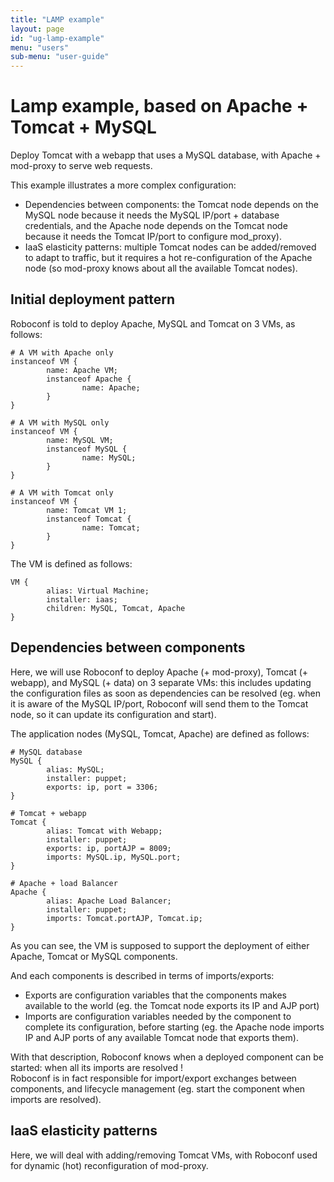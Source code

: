 ```yaml
---
title: "LAMP example"
layout: page
id: "ug-lamp-example"
menu: "users"
sub-menu: "user-guide"
---
```


# Lamp example, based on Apache + Tomcat + MySQL

Deploy Tomcat with a webapp that uses a MySQL database, with Apache + mod-proxy to serve web requests.

This example illustrates a more complex configuration:
* Dependencies between components: the Tomcat node depends on the MySQL node because it needs the MySQL
IP/port + database credentials, and the Apache node depends on the Tomcat node because it needs
the Tomcat IP/port to configure mod_proxy).
* IaaS elasticity patterns: multiple Tomcat nodes can be added/removed to adapt to traffic, but it requires a
hot re-configuration of the Apache node (so mod-proxy knows about all the available Tomcat nodes).

## Initial deployment pattern

Roboconf is told to deploy Apache, MySQL and Tomcat on 3 VMs, as follows:

```
# A VM with Apache only
instanceof VM {
        name: Apache VM;
        instanceof Apache {
                name: Apache;
        }
}

# A VM with MySQL only
instanceof VM {
        name: MySQL VM;
        instanceof MySQL {
                name: MySQL;
        }
}

# A VM with Tomcat only
instanceof VM {
        name: Tomcat VM 1;
        instanceof Tomcat {
                name: Tomcat;
        }
}
```

The VM is defined as follows:

```
VM {
        alias: Virtual Machine;
        installer: iaas;
        children: MySQL, Tomcat, Apache
}
```

## Dependencies between components

Here, we will use Roboconf to deploy Apache (+ mod-proxy), Tomcat (+ webapp), and MySQL (+ data) on 3 separate VMs: this includes updating the configuration files as soon as dependencies can be resolved (eg. when it is aware of the MySQL IP/port, Roboconf will send them to the Tomcat node, so it can update its configuration and start).

The application nodes (MySQL, Tomcat, Apache) are defined as follows:

```
# MySQL database
MySQL { 
        alias: MySQL;
        installer: puppet;
        exports: ip, port = 3306;
}       

# Tomcat + webapp
Tomcat {
        alias: Tomcat with Webapp;
        installer: puppet; 
        exports: ip, portAJP = 8009;
        imports: MySQL.ip, MySQL.port;
}       

# Apache + load Balancer
Apache { 
        alias: Apache Load Balancer;
        installer: puppet; 
        imports: Tomcat.portAJP, Tomcat.ip;
} 
```

As you can see, the VM is supposed to support the deployment of either Apache, Tomcat or MySQL components.

And each components is described in terms of imports/exports:
* Exports are configuration variables that the components makes available to the world (eg. the Tomcat node exports its IP and AJP port)
* Imports are configuration variables needed by the component to complete its configuration, before starting (eg. the Apache node imports IP and AJP ports of any available Tomcat node that exports them).

With that description, Roboconf knows when a deployed component can be started: when all its imports are resolved !<br/>
Roboconf is in fact responsible for import/export exchanges between components, and lifecycle management
(eg. start the component when imports are resolved).


## IaaS elasticity patterns

Here, we will deal with adding/removing Tomcat VMs, with Roboconf used for dynamic (hot) reconfiguration of mod-proxy.
